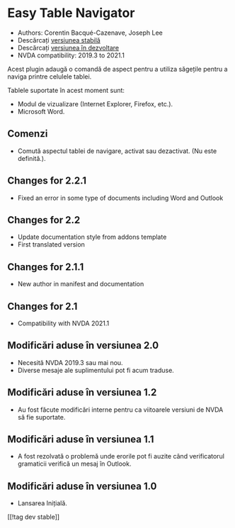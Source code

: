 # Easy Table Navigator #

* Authors: Corentin Bacqué-Cazenave, Joseph Lee
* Descărcați [versiunea stabilă][1]
* Descărcați [versiunea în dezvoltare][2]
* NVDA compatibility: 2019.3 to 2021.1

Acest plugin adaugă o comandă de aspect pentru a utiliza săgețile pentru a
naviga printre celulele tablei.

Tablele suportate în acest moment sunt:

* Modul de vizualizare (Internet Explorer, Firefox, etc.).
* Microsoft Word.

## Comenzi

* Comută aspectul tablei de navigare, activat sau dezactivat. (Nu este
  definită.).

## Changes for 2.2.1

* Fixed an error in some type of documents including Word and Outlook

## Changes for 2.2

* Update documentation style from addons template
* First translated version

## Changes for 2.1.1

* New author in manifest and documentation

## Changes for 2.1

* Compatibility with NVDA 2021.1

## Modificări aduse în versiunea 2.0

* Necesită NVDA 2019.3 sau mai nou.
* Diverse mesaje ale suplimentului pot fi acum traduse.

## Modificări aduse în versiunea 1.2

* Au fost făcute modificări interne pentru ca viitoarele versiuni de NVDA să
  fie suportate.

## Modificări aduse în versiunea 1.1

* A fost rezolvată o problemă unde erorile pot fi auzite când verificatorul
  gramaticii verifică un mesaj în Outlook.

## Modificări aduse în versiunea 1.0

*   Lansarea Inițială.

[[!tag dev stable]]

[1]: https://www.nvaccess.org/addonStore/legacy?file=etn

[2]: https://www.nvaccess.org/addonStore/legacy?file=etn-dev

